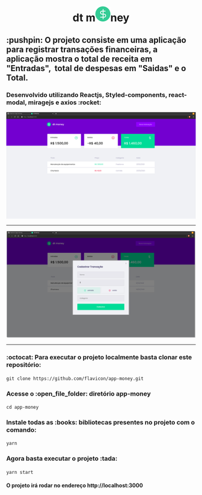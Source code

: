 
<h1 style="text-align: center">
dt m<img src="public/favicon.png">ney  </h1>

<h2> :pushpin: O projeto consiste em uma aplicação para registrar transações financeiras, a aplicação mostra o total de receita em "Entradas",    &nbsp;total de despesas em "Saidas" e o Total. </h2>

<h3> Desenvolvido utilizando Reactjs, Styled-components, react-modal, miragejs e axios :rocket: </h3>

<img src="src/assets/dt-money-1.png">

<hr>

<img src="src/assets/dt-money-2.png">

<hr>

<h3> :octocat: Para executar o projeto localmente basta clonar este
repositório: </h3>

`git clone https://github.com/flavicon/app-money.git`

<h3> Acesse o :open_file_folder: diretório app-money </h3>

`cd app-money`

<h3> Instale todas as :books: bibliotecas presentes no projeto com o comando: </h3>

`yarn`

 <h3> Agora basta executar o projeto :tada: </h3>
 
 `yarn start`
 
 <h4>O projeto irá rodar no endereço http://localhost:3000</h4>
  
